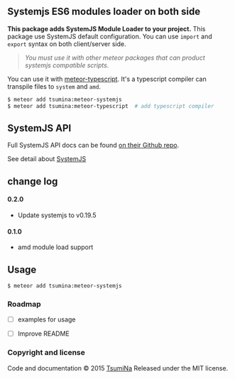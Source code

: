 ## Systemjs ES6 modules loader on both side

**This package adds SystemJS Module Loader to your project.**
This package use SystemJS default configuration. You can use `import` and `export` syntax on both client/server side.

> *You must use it with other meteor packages that can product systemjs compatible scripts*. 

You can use it with [meteor-typescript](https://github.com/TsumiNa/meteor-typescript). It's a typescript compiler can transpile files to `system` and `amd`.
```bash
$ meteor add tsumina:meteor-systemjs
$ meteor add tsumina:meteor-typescript  # add typescript compiler
```

## SystemJS API
Full SystemJS API docs can be found [on their Github repo](https://github.com/systemjs/systemjs/blob/master/docs/system-api.md).

See detail about [SystemJS](https://github.com/systemjs/systemjs)


## change log
#### 0.2.0
- Update systemjs to v0.19.5

#### 0.1.0
- amd module load support

## Usage
```bash
$ meteor add tsumina:meteor-systemjs
```

### Roadmap

- [ ] examples for usage
- [ ] Improve README


### Copyright and license

Code and documentation &copy; 2015 [TsumiNa](https://github.com/TsumiNa)
Released under the MIT license. 